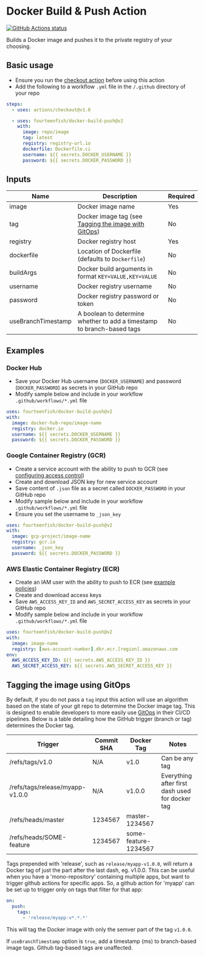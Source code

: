 # Docker Build & Push Action

<p><a href="https://github.com/fourteenfish/docker-build-push"><img alt="GitHub Actions status" src="https://github.com/fourteenfish/docker-build-push/workflows/Tests/badge.svg"></a></p>

Builds a Docker image and pushes it to the private registry of your choosing.

## Basic usage

* Ensure you run the [checkout action](https://github.com/actions/checkout) before using this action
* Add the following to a workflow `.yml` file in the `/.github` directory of your repo
```yaml
steps:
  - uses: actions/checkout@v1.0

  - uses: fourteenfish/docker-build-push@v2
    with:
      image: repo/image
      tag: latest
      registry: registry-url.io
      dockerfile: Dockerfile.ci
      username: ${{ secrets.DOCKER_USERNAME }}
      password: ${{ secrets.DOCKER_PASSWORD }}
```

## Inputs

|        Name        |                                       Description                                       | Required |
|--------------------|-----------------------------------------------------------------------------------------|----------|
| image              | Docker image name                                                                       | Yes      |
| tag                | Docker image tag (see [Tagging the image with GitOps](#tagging-the-image-using-gitops)) | No       |
| registry           | Docker registry host                                                                    | Yes      |
| dockerfile         | Location of Dockerfile (defaults to `Dockerfile`)                                       | No       |
| buildArgs          | Docker build arguments in format `KEY=VALUE,KEY=VALUE`                                  | No       |
| username           | Docker registry username                                                                | No       |
| password           | Docker registry password or token                                                       | No       |
| useBranchTimestamp | A boolean to determine whether to add a timestamp to branch-based tags                  | No       |

## Examples

### Docker Hub

* Save your Docker Hub username (`DOCKER_USERNAME`) and password (`DOCKER_PASSWORD`) as secrets in your GitHub repo
* Modify sample below and include in your workflow `.github/workflows/*.yml` file

```yaml
uses: fourteenfish/docker-build-push@v2
with:
  image: docker-hub-repo/image-name
  registry: docker.io
  username: ${{ secrets.DOCKER_USERNAME }}
  password: ${{ secrets.DOCKER_PASSWORD }}
```

### Google Container Registry (GCR)

* Create a service account with the ability to push to GCR (see [configuring access control](https://cloud.google.com/container-registry/docs/access-control))
* Create and download JSON key for new service account
* Save content of `.json` file as a secret called `DOCKER_PASSWORD` in your GitHub repo
* Modify sample below and include in your workflow `.github/workflows/*.yml` file
* Ensure you set the username to `_json_key`

```yaml
uses: fourteenfish/docker-build-push@v2
with:
  image: gcp-project/image-name
  registry: gcr.io
  username: _json_key
  password: ${{ secrets.DOCKER_PASSWORD }}
```

### AWS Elastic Container Registry (ECR)

* Create an IAM user with the ability to push to ECR (see [example policies](https://docs.aws.amazon.com/AmazonECR/latest/userguide/ecr_managed_policies.html))
* Create and download access keys
* Save `AWS_ACCESS_KEY_ID` and `AWS_SECRET_ACCESS_KEY` as secrets in your GitHub repo
* Modify sample below and include in your workflow `.github/workflows/*.yml` file

```yaml
uses: fourteenfish/docker-build-push@v2
with:
  image: image-name
  registry: [aws-account-number].dkr.ecr.[region].amazonaws.com
env:
  AWS_ACCESS_KEY_ID: ${{ secrets.AWS_ACCESS_KEY_ID }}
  AWS_SECRET_ACCESS_KEY: ${{ secrets.AWS_SECRET_ACCESS_KEY }}
```

## Tagging the image using GitOps

By default, if you do not pass a `tag` input this action will use an algorithm based on the state of your git repo to determine the Docker image tag. This is designed to enable developers to more easily use [GitOps](https://www.weave.works/technologies/gitops/) in their CI/CD pipelines. Below is a table detailing how the GitHub trigger (branch or tag) determines the Docker tag.

|             Trigger             | Commit SHA |      Docker Tag      |                      Notes                      |
|---------------------------------|------------|----------------------|-------------------------------------------------|
| /refs/tags/v1.0                 | N/A        | v1.0                 | Can be any tag                                  |
| /refs/tags/release/myapp-v1.0.0 | N/A        | v1.0.0               | Everything after first dash used for docker tag |
| /refs/heads/master              | 1234567    | master-1234567       |                                                 |
| /refs/heads/SOME-feature        | 1234567    | some-feature-1234567 |                                                 |

Tags prepended with 'release', such as `release/myapp-v1.0.0`, will return a Docker tag of just the part after the last dash, eg. v1.0.0. This can be useful when you have a 'mono-repository' containing multiple apps, but want to trigger github actions for specific apps. So, a github action for 'myapp' can be set up to trigger only on tags that filter for that app:

```yaml
on:
  push:
    tags:
      - 'release/myapp-v*.*.*'
```

This will tag the Docker image with only the semver part of the tag `v1.0.0`.

If `useBranchTimestamp` option is `true`, add a timestamp (ms) to branch-based image tags. Github tag-based tags are unaffected.
